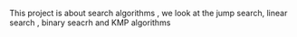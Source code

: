 This project is about search algorithms , we look at the jump search, linear search , binary seacrh and  KMP algorithms 
